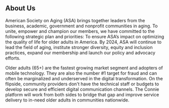 ## About Us

American Society on Aging (ASA) brings together leaders from the business, academic, government and nonprofit communities in aging. To unite, empower and champion our members, we have committed to the following strategic plan and priorities: To ensure ASA’s impact on optimizing the quality of life for older adults in America. By 2024, ASA will continue to lead the field of aging, institute stronger diversity, equity and inclusion practices, expand our membership and launch our policy and advocacy efforts.

Older adults (65+) are the fastest growing market segment and adopters of mobile technology. They are also the number #1 target for fraud and can often be marginalized and underserved in the digital transformation. On the flipside, community providers don't have the technical staff or budgets to develop secure and efficient digital communication channels. The Connie platform will work from both sides to bridge that gap and improve service delivery to in-need older adults in communities nationwide.

<!--

**Here are some ideas to get you started:**

🙋‍♀️ A short introduction - what is your organization all about?
🌈 Contribution guidelines - how can the community get involved?
👩‍💻 Useful resources - where can the community find your docs? Is there anything else the community should know?
🍿 Fun facts - what does your team eat for breakfast?
🧙 Remember, you can do mighty things with the power of [Markdown](https://docs.github.com/github/writing-on-github/getting-started-with-writing-and-formatting-on-github/basic-writing-and-formatting-syntax)
-->
